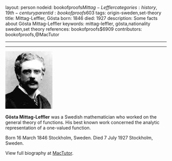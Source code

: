 layout: person
nodeid: bookofproofs$Mittag-Leffler
categories: history,19th-century
parentid: bookofproofs$603
tags: origin-sweden,set-theory
title: Mittag-Leffler, Gösta
born: 1846
died: 1927
description: Some facts about Gösta Mittag-Leffler
keywords: mittag-leffler, gösta,nationality sweden,set theory
references: bookofproofs$6909
contributors: bookofproofs,@MacTutor

---


---

![Mittag-Leffler.jpg](https://github.com/bookofproofs/bookofproofs.github.io/blob/main/_sources/_assets/images/portraits/Mittag-Leffler.jpg?raw=true)

**Gösta Mittag-Leffler** was a Swedish mathematician who worked on the general theory of functions. His best known work concerned the analytic representation of a one-valued function.

Born 16 March 1846 Stockholm, Sweden. Died 7 July 1927 Stockholm, Sweden.


View full biography at [MacTutor](https://mathshistory.st-andrews.ac.uk/Biographies/Mittag-Leffler/).